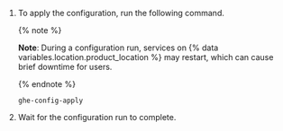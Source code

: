 1. To apply the configuration, run the following command.

   {% note %}
   
   **Note**: During a configuration run, services on {% data variables.location.product_location %} may restart, which can cause brief downtime for users.

   {% endnote %}

    ```shell copy
    ghe-config-apply
    ```
1. Wait for the configuration run to complete.
